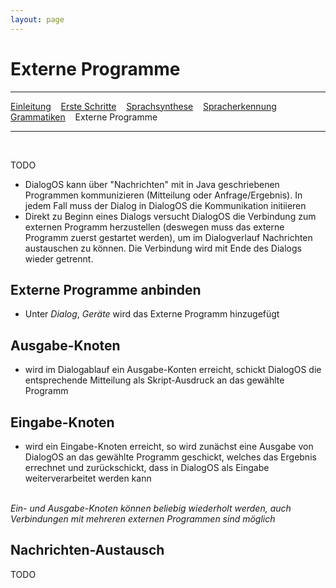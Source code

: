 ```yaml
---
layout: page
---
```

# Externe Programme
---
[Einleitung](/tutorials.html) &nbsp;&nbsp; [Erste Schritte](ersteschritte.html) &nbsp;&nbsp; [Sprachsynthese](sprachsynthese.html) &nbsp;&nbsp; [Spracherkennung](spracherkennung.html) &nbsp;&nbsp; [Grammatiken](grammatiken.html) &nbsp;&nbsp; Externe Programme

---
&nbsp;

TODO

* DialogOS kann über "Nachrichten" mit in Java geschriebenen Programmen kommunizieren (Mitteilung oder Anfrage/Ergebnis). In jedem Fall muss der Dialog in DialogOS die Kommunikation initiieren
* Direkt zu Beginn eines Dialogs versucht DialogOS die Verbindung zum externen Programm herzustellen (deswegen muss das externe Programm zuerst gestartet werden), um im Dialogverlauf Nachrichten austauschen zu können. Die Verbindung wird mit Ende des Dialogs wieder getrennt.

## Externe Programme anbinden
* Unter *Dialog*, *Geräte* wird das Externe Programm hinzugefügt 

## Ausgabe-Knoten
* wird im Dialogablauf ein Ausgabe-Konten erreicht, schickt DialogOS die entsprechende Mitteilung als Skript-Ausdruck an das gewählte Programm

## Eingabe-Knoten
* wird ein Eingabe-Knoten erreicht, so wird zunächst eine Ausgabe von DialogOS an das gewählte Programm geschickt, welches das Ergebnis errechnet und zurückschickt, dass in DialogOS als Eingabe weiterverarbeitet werden kann

&nbsp;  
*Ein- und Ausgabe-Knoten können beliebig wiederholt werden, auch Verbindungen mit mehreren externen Programmen sind möglich*

## Nachrichten-Austausch
TODO 






